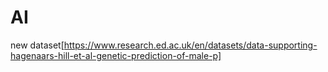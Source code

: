 # AI

new dataset[https://www.research.ed.ac.uk/en/datasets/data-supporting-hagenaars-hill-et-al-genetic-prediction-of-male-p]

